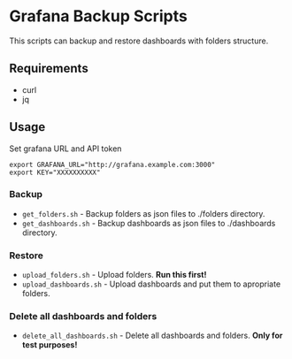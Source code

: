 # Grafana Backup Scripts

This scripts can backup and restore dashboards with folders structure.

## Requirements
- curl
- jq

## Usage

Set grafana URL and API token

```
export GRAFANA_URL="http://grafana.example.com:3000"
export KEY="XXXXXXXXXX"
```

### Backup
- `get_folders.sh` - Backup folders as json files to ./folders directory.
- `get_dashboards.sh` - Backup dashboards as json files to ./dashboards directory.

### Restore
- `upload_folders.sh` - Upload folders. **Run this first!**
- `upload_dashboards.sh` - Upload dashboards and put them to apropriate folders.

### Delete all dashboards and folders
- `delete_all_dashboards.sh` - Delete all dashboards and folders. **Only for test purposes!**
